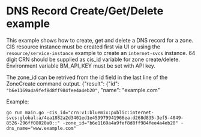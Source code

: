 # DNS Record Create/Get/Delete example

This example shows how to create, get and delete a DNS record for a zone. CIS resource instance must be created first via UI or using the `resource/service-instance` example to create an `internet-svcs` instance. 64 digit CRN should be supplied as cis_id variable for zone create/delete. Environment variable BM_API_KEY must be set with API key. 

The zone_id can be retrived from the id field in the last line of the ZoneCreate command output.
{"result": {"id": `"b6e1169a4a9fef8d8ff984fee4a4eb20"`, "name": "example.com"

Example: 
```
go run main.go -cis_id="crn:v1:bluemix:public:internet-svcs:global:a/4ea1882a2d3401ed1e459979941966ea:d268d835-3ef5-4049-8526-296ff08020a0::" -zone_id="b6e1169a4a9fef8d8ff984fee4a4eb20" -dns_name="www.example.com"
```